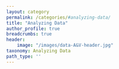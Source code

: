 ```yaml
---
layout: category
permalink: /categories/#analyzing-data/
title: "Analyzing Data"
author_profile: true
breadcrumbs: true
header:
    image: "/images/data-A&V-header.jpg"
taxonomy: Analyzing Data
path_type: ''
---
```


